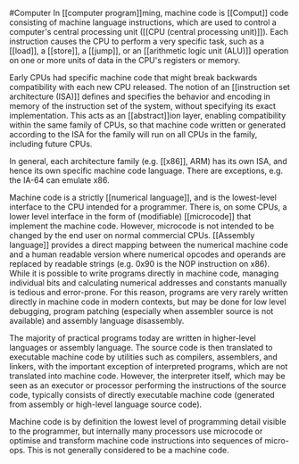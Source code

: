 #Computer 
In [[computer program]]ming, machine code is [[Comput]] code consisting of machine language instructions, which are used to control a computer's central processing unit ([[CPU (central processing unit)]]). Each instruction causes the CPU to perform a very specific task, such as a [[load]], a [[store]], a [[jump]], or an [[arithmetic logic unit (ALU)]] operation on one or more units of data in the CPU's registers or memory.

Early CPUs had specific machine code that might break backwards compatibility with each new CPU released. The notion of an [[instruction set architecture (ISA)]] defines and specifies the behavior and encoding in memory of the instruction set of the system, without specifying its exact implementation. This acts as an [[abstract]]ion layer, enabling compatibility within the same family of CPUs, so that machine code written or generated according to the ISA for the family will run on all CPUs in the family, including future CPUs.

In general, each architecture family (e.g. [[x86]], ARM) has its own ISA, and hence its own specific machine code language. There are exceptions, e.g. the IA-64 can emulate x86.

Machine code is a strictly [[numerical language]], and is the lowest-level interface to the CPU intended for a programmer. There is, on some CPUs, a lower level interface in the form of (modifiable) [[microcode]] that implement the machine code. However, microcode is not intended to be changed by the end user on normal commercial CPUs. [[Assembly language]] provides a direct mapping between the numerical machine code and a human readable version where numerical opcodes and operands are replaced by readable strings (e.g. 0x90 is the NOP instruction on x86). While it is possible to write programs directly in machine code, managing individual bits and calculating numerical addresses and constants manually is tedious and error-prone. For this reason, programs are very rarely written directly in machine code in modern contexts, but may be done for low level debugging, program patching (especially when assembler source is not available) and assembly language disassembly.

The majority of practical programs today are written in higher-level languages or assembly language. The source code is then translated to executable machine code by utilities such as compilers, assemblers, and linkers, with the important exception of interpreted programs, which are not translated into machine code. However, the interpreter itself, which may be seen as an executor or processor performing the instructions of the source code, typically consists of directly executable machine code (generated from assembly or high-level language source code).

Machine code is by definition the lowest level of programming detail visible to the programmer, but internally many processors use microcode or optimise and transform machine code instructions into sequences of micro-ops. This is not generally considered to be a machine code.